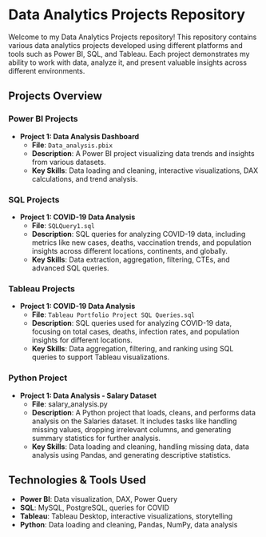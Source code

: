 # Data Analytics Projects Repository

Welcome to my Data Analytics Projects repository! This repository contains various data analytics projects developed using different platforms and tools such as Power BI, SQL, and Tableau. Each project demonstrates my ability to work with data, analyze it, and present valuable insights across different environments.

## Projects Overview

### Power BI Projects
- **Project 1: Data Analysis Dashboard**
  - **File**: `Data_analysis.pbix`
  - **Description**: A Power BI project visualizing data trends and insights from various datasets.
  - **Key Skills**: Data loading and cleaning, interactive visualizations, DAX calculations, and trend analysis.

### SQL Projects
- **Project 1: COVID-19 Data Analysis**
  - **File**: `SQLQuery1.sql`
  - **Description**: SQL queries for analyzing COVID-19 data, including metrics like new cases, deaths, vaccination trends, and population insights across different locations, continents, and globally.
  - **Key Skills**: Data extraction, aggregation, filtering, CTEs, and advanced SQL queries.

### Tableau Projects
- **Project 1: COVID-19 Data Analysis**
  - **File**: `Tableau Portfolio Project SQL Queries.sql`
  - **Description**: SQL queries used for analyzing COVID-19 data, focusing on total cases, deaths, infection rates, and population insights for different locations.
  - **Key Skills**: Data aggregation, filtering, and ranking using SQL queries to support Tableau visualizations.

### Python Project

- **Project 1: Data Analysis - Salary Dataset**
  - **File**: salary_analysis.py
  - **Description**: A Python project that loads, cleans, and performs data analysis on the Salaries dataset. It includes tasks like handling missing values, dropping irrelevant columns, and generating summary statistics for further analysis.
  - **Key Skills**: Data loading and cleaning, handling missing data, data analysis using Pandas, and generating descriptive statistics.


## Technologies & Tools Used
- **Power BI**: Data visualization, DAX, Power Query
- **SQL**: MySQL, PostgreSQL, queries for COVID
- **Tableau**: Tableau Desktop, interactive visualizations, storytelling
- **Python**: Data loading and cleaning, Pandas, NumPy, data analysis
